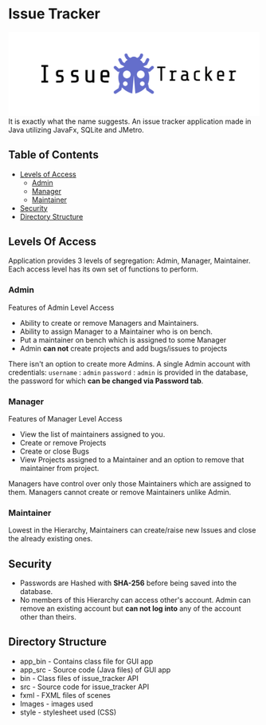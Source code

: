 # Issue Tracker
![Issue Tracker Logo](https://github.com/sethiojas/IssueTracker/blob/master/Images/header.png "Icon")
It is exactly what the name suggests. An issue tracker application made in Java utilizing JavaFx, SQLite and JMetro.

## Table of Contents
* [Levels of Access](#levels-of-access)
    * [Admin](#admin)
    * [Manager](#manager)
    * [Maintainer](#maintainer)
* [Security](#security)
* [Directory Structure](#directory-structure)

## Levels Of Access
Application provides 3 levels of segregation: Admin, Manager, Maintainer. Each access level has its own set of functions to perform.

### Admin
Features of Admin Level Access
*   Ability to create or remove Managers and Maintainers.
*   Ability to assign Manager to a Maintainer who is on bench.
*   Put a maintainer on bench which is assigned to some Manager
*   Admin **can not** create projects and add bugs/issues to projects

There isn't an option to create more Admins. A single Admin account with credentials:
`username` : `admin`
`password` : `admin`
is provided in the database, the password for which **can be changed via Password tab**.

### Manager
Features of Manager Level Access
*   View the list of maintainers assigned to you.
*   Create or remove Projects
*   Create or close Bugs
*   View Projects assigned to a Maintainer and an option to remove
    that maintainer from project.

Managers have control over only those Maintainers which are assigned to them.
Managers cannot create or remove Maintainers unlike Admin.

### Maintainer
Lowest in the Hierarchy, Maintainers can create/raise new Issues and close the already existing
ones.

## Security
*   Passwords are Hashed with **SHA-256** before being saved into the database.
*   No members of this Hierarchy can access other's account. Admin can remove an existing
    account but **can not log into** any of the account other than theirs.

## Directory Structure
*   app_bin - Contains class file for GUI app
*   app_src - Source code (Java files) of GUI app
*   bin - Class files of issue_tracker API
*   src - Source code for issue_tracker API
*   fxml - FXML files of scenes
*   Images - images used
*   style - stylesheet used (CSS)